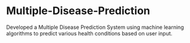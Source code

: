 # Multiple-Disease-Prediction
Developed a Multiple Disease Prediction System using machine learning algorithms to predict various health conditions based on user input.
